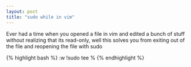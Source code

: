 ```yaml
---
layout: post
title: "sudo while in vim"
---
```


Ever had a time when you opened a file in vim and edited a bunch of stuff without realizing that its read-only, well this solves you from exiting out of the file and reopening the file with sudo

{% highlight bash %}
:w !sudo tee %
{% endhighlight %}
